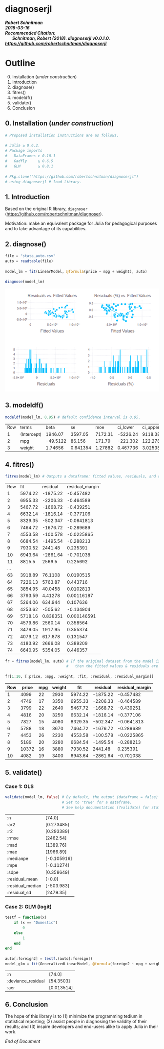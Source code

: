 # diagnoserjl
***Robert Schnitman***  
***2018-03-16***  
***Recommended Citation:  
    &nbsp;&nbsp;&nbsp;&nbsp;&nbsp;&nbsp; Schnitman, Robert (2018). diagnoserjl v0.0.1.0. https://github.com/robertschnitman/diagnoserjl***

# Outline
0. Installation (*under construction*)
1. Introduction
2. diagnose()
3. fitres()
4. modeldf()
5. validate()
6. Conclusion

## 0. Installation (*under construction*)

```julia
# Proposed installation instructions are as follows.

# Julia ≥ 0.6.2.
# Package imports
#   DataFrames ≥ 0.10.1
#   Gadfly     ≥ 0.6.5
#   GLM        ≥ 0.8.1
  
# Pkg.clone("https://github.com/robertschnitman/diagnoserjl")
# using diagnoserjl # load library.

```

## 1. Introduction
Based on the original R library, `diagnoser` (https://github.com/robertschnitman/diagnoser).

Motivation: make an equivalent package for Julia for pedagogical purposes and to take advantage of its capabilities.

## 2. diagnose()
```julia
file = "stata_auto.csv"
auto = readtable(file)

model_lm = fit(LinearModel, @formula(price ~ mpg + weight), auto)

diagnose(model_lm)
```
![](img/diagnose.png)

## 3. modeldf()

```julia
modeldf(model_lm, 0.95) # default confidence interval is 0.95.
```
|     |             |          |          |         |          |          |           |        | 
|-----|-------------|----------|----------|---------|----------|----------|-----------|--------| 
| Row | terms       | beta     | se       | moe     | ci_lower | ci_upper | t         | p      | 
| 1   | (Intercept) | 1946.07  | 3597.05  | 7172.31 | -5226.24 | 9118.38  | 0.541018  | 0.5902 | 
| 2   | mpg         | -49.5122 | 86.156   | 171.79  | -221.302 | 122.278  | -0.574681 | 0.5673 | 
| 3   | weight      | 1.74656  | 0.641354 | 1.27882 | 0.467736 | 3.02538  | 2.72324   | 0.0081 | 

## 4. fitres()

```julia
fitres(model_lm) # Outputs a dataframe: fitted values, residuals, and residuals margin (i.e. residuals %).
```
|     |         |           |                  | 
|-----|---------|-----------|------------------| 
| Row |  fit    |  residual |  residual_margin | 
| 1   | 5974.22 | -1875.22  | -0.457482        | 
| 2   | 6955.33 | -2206.33  | -0.464589        | 
| 3   | 5467.72 | -1668.72  | -0.439251        | 
| 4   | 6632.14 | -1816.14  | -0.377106        | 
| 5   | 8329.35 | -502.347  | -0.0641813       | 
| 6   | 7464.72 | -1676.72  | -0.289689        | 
| 7   | 4553.58 | -100.578  | -0.0225865       | 
| 8   | 6684.54 | -1495.54  | -0.288213        | 
| 9   | 7930.52 | 2441.48   | 0.235391         | 
| 10  | 6943.64 | -2861.64  | -0.701038        | 
| 11  | 8815.5  | 2569.5    | 0.225692         | 
| …   |         |           |                  | 
| 63  | 3918.89 | 76.1108   | 0.0190515        | 
| 64  | 7226.13 | 5763.87   | 0.443716         | 
| 65  | 3854.95 | 40.0458   | 0.0102813        | 
| 66  | 3793.59 | 4.41278   | 0.00116187       | 
| 67  | 5264.06 | 634.944   | 0.107636         | 
| 68  | 4253.62 | -505.62   | -0.134904        | 
| 69  | 5718.16 | 0.838351  | 0.000146591      | 
| 70  | 4579.86 | 2560.14   | 0.358564         | 
| 71  | 3479.05 | 1917.95   | 0.355374         | 
| 72  | 4079.12 | 617.878   | 0.131547         | 
| 73  | 4183.92 | 2666.08   | 0.389209         | 
| 74  | 6640.95 | 5354.05   | 0.446357         | 

```julia
fr = fitres(model_lm, auto) # If the original dataset from the model is specified,
                            #   then the fitted values & residuals are merged with it.
                            
fr[1:10, [:price, :mpg, :weight, :fit, :residual, :residual_margin]]

```
| Row |  price |  mpg |  weight |  fit    |  residual  | residual_margin | 
|-----|--------|------|---------|---------|------------|-----------------| 
| 1   | 4099   | 22   | 2930    | 5974.22 | -1875.22   | -0.457482       | 
| 2   | 4749   | 17   | 3350    | 6955.33 | -2206.33   | -0.464589       | 
| 3   | 3799   | 22   | 2640    | 5467.72 | -1668.72   | -0.439251       | 
| 4   | 4816   | 20   | 3250    | 6632.14 | -1816.14   | -0.377106       | 
| 5   | 7827   | 15   | 4080    | 8329.35 | -502.347   | -0.0641813      | 
| 6   | 5788   | 18   | 3670    | 7464.72 | -1676.72   | -0.289689       | 
| 7   | 4453   | 26   | 2230    | 4553.58 | -100.578   | -0.0225865      | 
| 8   | 5189   | 20   | 3280    | 6684.54 | -1495.54   | -0.288213       | 
| 9   | 10372  | 16   | 3880    | 7930.52 | 2441.48    | 0.235391        | 
| 10  | 4082   | 19   | 3400    | 6943.64 | -2861.64   | -0.701038       | 


## 5. validate()

### Case 1: OLS

```julia
validate(model_lm, false) # By default, the output (dataframe = false) returns an array. 
                          # Set to "true" for a dataframe.
                          # See help documentation (?validate) for statistics definitions.
```

|                   |             | 
|-------------------|-------------| 
| :n                | [74.0]      | 
|  :ar2             | [0.273485]  | 
|  :r2              | [0.293389]  | 
|  :rmse            | [2462.54]   | 
|  :mad             | [1389.76]   | 
|  :mae             | [1966.89]   | 
|  :medianpe        | [-0.105916] | 
|  :mpe             | [-0.11274]  | 
|  :sdpe            | [0.358649]  | 
|  :residual_mean   | [-0.0]      | 
|  :residual_median | [-503.983]  | 
|  :residual_sd     | [2479.35]   | 

### Case 2: GLM (logit)

```julia
testf = function(x)
    if (x == "Domestic")
		0
    else
		1
    end
end

auto[:foreign2] = testf.(auto[:foreign])
model_glm = fit(GeneralizedLinearModel, @formula(foreign2 ~ mpg + weight), auto, Binomial())
```

|                     |              | 
|---------------------|--------------| 
| :n                  |  [74.0]      | 
|  :deviance_residual |   [54.3503]  | 
|  :aer               |   [0.013514] | 



## 6. Conclusion

The hope of this library is  to (1) minimize the programming tedium in statistical reporting; (2) assist people in diagnosing the validity of their results; and (3) inspire developers and end-users alike to apply Julia in their work.

*End of Document*
